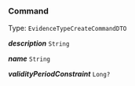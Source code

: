 

### Command

Type: `EvidenceTypeCreateCommandDTO`  
<article>

***description*** `String` 

</article>
<article>

***name*** `String` 

</article>
<article>

***validityPeriodConstraint*** `Long?` 

</article>

